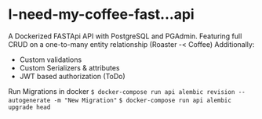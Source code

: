 # I-need-my-coffee-fast...api
A Dockerized FASTApi API with PostgreSQL and PGAdmin. Featuring full CRUD on a one-to-many entity relationship (Roaster -< Coffee)
Additionally:
- Custom validations
- Custom Serializers & attributes
- JWT based authorization (ToDo)


Run Migrations in docker
`$ docker-compose run api alembic revision --autogenerate -m "New Migration"`
`$ docker-compose run api alembic upgrade head`
